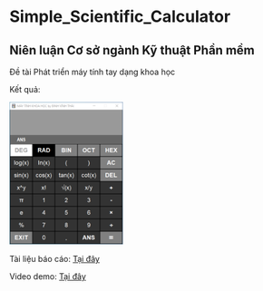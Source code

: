 # Simple_Scientific_Calculator
<h2>Niên luận Cơ sở ngành Kỹ thuật Phần mềm</h2>
<p>Đề tài Phát triển máy tính tay dạng khoa học<p>
<p>Kết quả:</p>
<img src="Project2.png" width="200"/>
<p>Tài liệu báo cáo: <a href="https://drive.google.com/file/d/1pJBAkK4ttvYaNEs2oY-Drg5Zn4SwWL4W/view?usp=sharing" target = "_blank">Tại đây</a></p>
<p>Video demo: <a href="https://drive.google.com/file/d/19ZZAhKRRw8PwXAs8s_TiyBDg-mZsUPfe/view?usp=sharing" target = "_blank">Tại đây</a></p>
